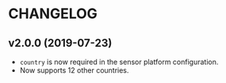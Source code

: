 # CHANGELOG

## v2.0.0 (2019-07-23)

* `country` is now required in the sensor platform configuration.
* Now supports 12 other countries.
